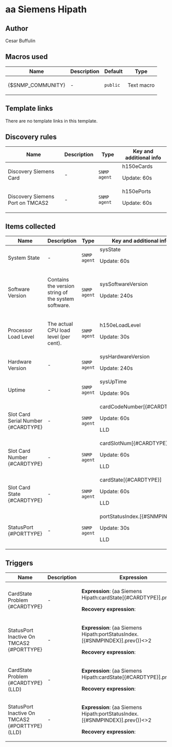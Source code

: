 # aa Siemens Hipath

## Author

Cesar Buffulin

## Macros used

|Name|Description|Default|Type|
|----|-----------|-------|----|
|{$SNMP_COMMUNITY}|<p>-</p>|`public`|Text macro|
## Template links

There are no template links in this template.

## Discovery rules

|Name|Description|Type|Key and additional info|
|----|-----------|----|----|
|Discovery Siemens Card|<p>-</p>|`SNMP agent`|h150eCards<p>Update: 60s</p>|
|Discovery Siemens Port on TMCAS2|<p>-</p>|`SNMP agent`|h150ePorts<p>Update: 60s</p>|
## Items collected

|Name|Description|Type|Key and additional info|
|----|-----------|----|----|
|System State|<p>-</p>|`SNMP agent`|sysState<p>Update: 60s</p>|
|Software Version|<p>Contains the version string of the system software.</p>|`SNMP agent`|sysSoftwareVersion<p>Update: 240s</p>|
|Processor Load Level|<p>The actual CPU load level (per cent).</p>|`SNMP agent`|h150eLoadLevel<p>Update: 30s</p>|
|Hardware Version|<p>-</p>|`SNMP agent`|sysHardwareVersion<p>Update: 240s</p>|
|Uptime|<p>-</p>|`SNMP agent`|sysUpTime<p>Update: 90s</p>|
|Slot Card Serial Number {#CARDTYPE}|<p>-</p>|`SNMP agent`|cardCodeNumber[{#CARDTYPE}]<p>Update: 60s</p><p>LLD</p>|
|Slot Card Number {#CARDTYPE}|<p>-</p>|`SNMP agent`|cardSlotNum[{#CARDTYPE}]<p>Update: 60s</p><p>LLD</p>|
|Slot Card State {#CARDTYPE}|<p>-</p>|`SNMP agent`|cardState[{#CARDTYPE}]<p>Update: 60s</p><p>LLD</p>|
|StatusPort {#PORTTYPE}|<p>-</p>|`SNMP agent`|portStatusIndex.[{#SNMPINDEX}]<p>Update: 30s</p><p>LLD</p>|
## Triggers

|Name|Description|Expression|Priority|
|----|-----------|----------|--------|
|CardState Problem {#CARDTYPE}|<p>-</p>|<p>**Expression**: {aa Siemens Hipath:cardState[{#CARDTYPE}].prev()}>1</p><p>**Recovery expression**: </p>|warning|
|StatusPort Inactive On TMCAS2 {#PORTTYPE}|<p>-</p>|<p>**Expression**: {aa Siemens Hipath:portStatusIndex.[{#SNMPINDEX}].prev()}<>2</p><p>**Recovery expression**: </p>|warning|
|CardState Problem {#CARDTYPE} (LLD)|<p>-</p>|<p>**Expression**: {aa Siemens Hipath:cardState[{#CARDTYPE}].prev()}>1</p><p>**Recovery expression**: </p>|warning|
|StatusPort Inactive On TMCAS2 {#PORTTYPE} (LLD)|<p>-</p>|<p>**Expression**: {aa Siemens Hipath:portStatusIndex.[{#SNMPINDEX}].prev()}<>2</p><p>**Recovery expression**: </p>|warning|
